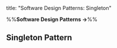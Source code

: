 <frontmatter>
title: "Software Design Patterns: Singleton"
</frontmatter>

<link rel="stylesheet" href="{{baseUrl}}/css/textbook.css">

<div class="website-content">

%%**Software Design Patterns →**%%

## Singleton Pattern

<div id="main">

<include src="what/embed.md" />
<include src="implementation/embed.md" />
<include src="evaluation/embed.md" />

</div>

</div>
